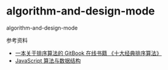# algorithm-and-design-mode
algorithm-and-design-mode


参考资料  
- [一本关于排序算法的 GitBook 在线书籍 《十大经典排序算法》](https://github.com/hustcc/JS-Sorting-Algorithm)  
- [JavaScript 算法与数据结构](https://github.com/trekhleb/javascript-algorithms/blob/master/README.zh-CN.md)  
